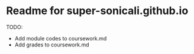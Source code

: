 # Readme for  super-sonicali.github.io

TODO: 
- Add module codes to coursework.md
- Add grades to coursework.md

